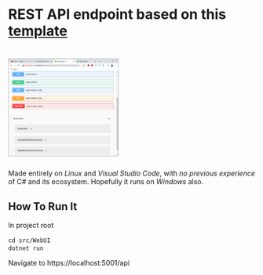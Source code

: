 # REST API endpoint based on this [template](https://github.com/jasontaylordev/CleanArchitecture)

<h1 align="left">
    <img src="/screenshot.png" height="200" />
</h1>

Made entirely on *Linux* and *Visual Studio Code*, with
*no previous experience* of C# and its ecosystem. Hopefully it runs on
*Windows* also.

## How To Run It

In project root

```
cd src/WebUI
dotnet run
```

Navigate to https://localhost:5001/api
